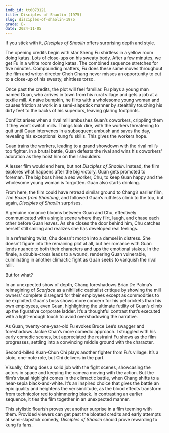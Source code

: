 ```yaml
---
imdb_id: tt0073121
title: Disciples of Shaolin (1975)
slug: disciples-of-shaolin-1975
grade: B-
date: 2024-11-05
---
```


If you stick with it, _Disciples of Shaolin_ offers surprising depth and style.

The opening credits begin with star Sheng Fu shirtless in a yellow room doing katas. Lots of close-ups on his sweaty body. After a few minutes, we get Fu in a white room doing katas. The combined sequence stretches for five minutes. Compounding matters, Fu does these same moves throughout the film and writer-director Cheh Chang never misses an opportunity to cut to a close-up of his sweaty, shirtless torso.

Once past the credits, the plot will feel familiar. Fu plays a young man named Guan, who arrives in town from his rural village and gets a job at a textile mill. A naïve bumpkin, he flirts with a wholesome young woman and causes friction at work in a semi-slapstick manner by stealthily touching his dirty feet to the backs of his superiors, leaving glaring footprints.

Conflict arises when a rival mill ambushes Guan’s coworkers, crippling them if they won’t switch mills. Things look dire, with the workers threatening to quit until Guan intervenes in a subsequent ambush and saves the day, revealing his exceptional kung fu skills. This gives the workers hope.

Guan trains the workers, leading to a grand showdown with the rival mill’s top fighter. In a brutal battle, Guan defeats the rival and wins his coworkers' adoration as they hoist him on their shoulders.

A lesser film would end here, but not _Disciples of Shaolin_. Instead, the film explores what happens after the big victory. Guan gets promoted to foreman. The big boss hires a sex worker, Chu, to keep Guan happy and the wholesome young woman is forgotten. Guan also starts drinking.

From here, the film could have retread similar ground to Chang’s earlier film, _The Boxer from Shantung_, and followed Guan’s ruthless climb to the top, but again, _Disciples of Shaolin_ surprises.

A genuine romance blooms between Guan and Chu, effectively communicated with a single scene where they flirt, laugh, and chase each other before Guan leaves. As she closes the door behind him, Chu catches herself still smiling and realizes she has developed real feelings.

In a refreshing twist, Chu doesn't morph into a damsel in distress. She doesn't figure into the remaining plot at all, but her romance with Guan lends nuance to both their characters and ups the emotional stakes. In the finale, a double-cross leads to a wound, rendering Guan vulnerable, culminating in another climactic fight as Guan seeks to vanquish the rival mill.

But for what?

In an unexpected show of depth, Chang foreshadows Brian De Palma’s reimagining of <span data-imdb-id="tt0023427">_Scarface_</span> as a nihilistic capitalist critique by showing the mill owners' complete disregard for their employees except as commodities to be exploited. Guan's boss shows more concern for his pet crickets than his own employees, even Guan, highlighting the ultimate futility of Guan’s climb up the figurative corporate ladder. It’s a thoughtful contrast that’s executed with a light-enough touch to avoid overshadowing the narrative.

As Guan, twenty-one-year-old Fu evokes Bruce Lee’s swagger and foreshadows Jackie Chan’s more comedic approach. I struggled with his early comedic scenes, but appreciated the restraint Fu shows as the film progresses, settling into a convincing middle ground with the character.

Second-billed Kuan-Chun Chi plays another fighter from Fu’s village. It’s a stoic, one-note role, but Chi delivers in the part.

Visually, Chang does a solid job with the fight scenes, showcasing the actors in space and keeping the camera moving with the action. But the film’s visual highlight comes in the climactic battle, when Chang shifts to a near-sepia black-and-white. It’s an inspired choice that gives the battle an epic quality and heightens the verisimilitude, as the blood effects transform from technicolor red to shimmering black. In contrasting an earlier sequence, it ties the film together in an unexpected manner.

This stylistic flourish proves yet another surprise in a film teeming with them. Provided viewers can get past the bloated credits and early attempts at semi-slapstick comedy, _Disciples of Shaolin_ should prove rewarding to kung fu fans.
